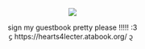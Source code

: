 <p align="center">
<img src="https://i.postimg.cc/T20DvSSH/tumblr-8c2407efc1592e2690713602301caeeb-b5022add-100-1.png" />
  </p>
<div align="center">sign my guestbook pretty please !!!!! :3 </div>
<div align="center">᧔ https://hearts4lecter.atabook.org/ ᧓ </div>
  
  
